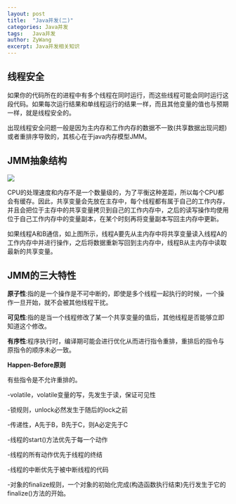 ```yaml
---
layout: post
title:  "Java并发(二)"
categories: Java并发
tags:   Java并发
author: ZyWang
excerpt: Java并发相关知识 
---
```


## 线程安全 ##

如果你的代码所在的进程中有多个线程在同时运行，而这些线程可能会同时运行这段代码。如果每次运行结果和单线程运行的结果一样，而且其他变量的值也与预期一样，就是线程安全的。

出现线程安全问题一般是因为主内存和工作内存的数据不一致(共享数据出现问题)或者重排序导致的，其核心在于java内存模型JMM。

## JMM抽象结构 ##

![](https://s1.ax1x.com/2020/08/02/atRExf.jpg)

CPU的处理速度和内存不是一个数量级的，为了平衡这种差距，所以每个CPU都会有缓存。因此，共享变量会先放在主存中，每个线程都有属于自己的工作内存，并且会把位于主存中的共享变量拷贝到自己的工作内存中，之后的读写操作均使用位于自己工作内存中的变量副本，在某个时刻再将变量副本写回主内存中更新。

如果线程A和B通信，如上图所示，线程A要先从主内存中将共享变量读入线程A的工作内存中并进行操作，之后将数据重新写回到主内存中，线程B从主内存中读取最新的共享变量。

## JMM的三大特性 ##

**原子性**:指的是一个操作是不可中断的，即使是多个线程一起执行的时候，一个操作一旦开始，就不会被其他线程干扰。

**可见性**:指的是当一个线程修改了某一个共享变量的值后，其他线程是否能够立即知道这个修改。

**有序性**:程序执行时，编译期可能会进行优化从而进行指令重排，重排后的指令与原指令的顺序未必一致。

**Happen-Before原则**

有些指令是不允许重排的。

-volatile，volatile变量的写，先发生于读，保证可见性

-锁规则，unlock必然发生于随后的lock之前

-传递性，A先于B，B先于C，则A必定先于C

-线程的start()方法优先于每一个动作

-线程的所有动作优先于线程的终结

-线程的中断优先于被中断线程的代码

-对象的finalize规则，一个对象的初始化完成(构造函数执行结束)先行发生于它的finalize()方法的开始。
